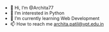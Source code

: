 - 👋 Hi, I’m @Archita77
- 👀 I’m interested in Python
- 🌱 I’m currently learning Web Development
- 📫 How to reach me archita.patil@vpt.edu.in 

<!---
Archita77/Archita77 is a ✨ special ✨ repository because its `README.md` (this file) appears on your GitHub profile.
You can click the Preview link to take a look at your changes.
--->
